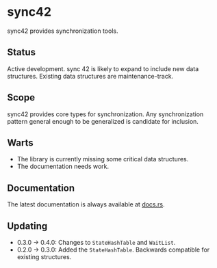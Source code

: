 sync42
======

sync42 provides synchronization tools.

Status
------

Active development.  sync 42 is likely to expand to include new data structures.  Existing data structures are
maintenance-track.

Scope
-----

sync42 provides core types for synchronization.  Any synchronization pattern general enough to be generalized is
candidate for inclusion.

Warts
-----

- The library is currently missing some critical data structures.
- The documentation needs work.

Documentation
-------------

The latest documentation is always available at [docs.rs](https://docs.rs/sync42/latest/sync42/).

Updating
--------

- 0.3.0 -> 0.4.0:  Changes to `StateHashTable` and `WaitList`.
- 0.2.0 -> 0.3.0:  Added the `StateHashTable`.  Backwards compatible for existing structures.
